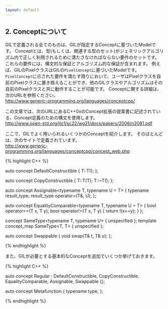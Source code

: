 ```yaml
---
layout: default
---
```


<!-- Copyright 2014 Hiroaki Nishihara

     Distributed under the Boost Software License, Version 1.0.
     (See accompanying file LICENSE_1_0.txt or copy at
     http://www.boost.org/LICENSE_1_0.txt)
-->

<!-- Copyright 2008 Lubomir Bourdev and Hailin Jin

     Distributed under the Boost Software License, Version 1.0.
     (See accompanying file LICENSE_1_0.txt or copy at
     http://www.boost.org/LICENSE_1_0.txt)
-->

<!--
    Copyright 2005-2007 Adobe Systems Incorporated
    Distributed under the MIT License (see accompanying file LICENSE_1_0_0.txt
    or a copy at http://stlab.adobe.com/licenses.html)

    Some files are held under additional license.
    Please see "http://stlab.adobe.com/licenses.html" for more information.
-->


<!--
2. About Concepts

All constructs in GIL are models of GIL concepts.
A concept is a set of requirements that a type (or a set of related types) must fulfill to be used correctly in generic algorithms.
The requirements include syntactic and algorithming guarantees.
For example, GIL's class pixel is a model of GIL's PixelConcept.
The user may substitute the pixel class with one of their own, and, as long as it satisfies the requirements of PixelConcept, all other GIL classes and algorithms can be used with it.
See more about concepts here: http://www.generic-programming.org/languages/conceptcpp/

In this document we will use a syntax for defining concepts that is described in a proposal
for a Concepts extension to C++0x specified here: http://www.open-std.org/jtc1/sc22/wg21/docs/papers/2006/n2081.pdf

Here are some common concepts that will be used in GIL.
Most of them are defined here: http://www.generic-programming.org/languages/conceptcpp/concept_web.php

Here are some additional basic concepts that GIL needs:
-->

## 2. Conceptについて
GILで定義される全てのものは、GILが指定するConceptに基づいたModelです。
Conceptとは、型(もしくは、関連する型のセット)がジェネリックアルゴリズム内で正しく利用されるために満たさなければならない要件のセットです。
これらの要件には、構文的な保証とアルゴリズム的な保証が含まれます。
例えば、GILのPixelクラスはGILの`PixelConcept`に基づいたModelです。
`PixelConcept`に示された要件を満たす限りにおいて、ユーザはPixelクラスを自前のPixelクラスに置き換えることができ、他のGILクラスやアルゴリズムはその自前のPixelクラスと共に動作することが可能です。
Conceptに関する詳細は、次のURLを参照ください。  
<http://www.generic-programming.org/languages/conceptcpp/>  

この文章では、次のURLにあるC++0xのConcept拡張の提案書に記述されている、Concept定義のための構文を使用します。  
<http://www.open-std.org/jtc1/sc22/wg21/docs/papers/2006/n2081.pdf>

ここで、GILでよく用いられるいくつかのConceptを紹介します。
そのほとんどは、次のサイトで定義されています。  
<http://www.generic-programming.org/languages/conceptcpp/concept_web.php>  

{% highlight C++ %}

auto concept DefaultConstructible<typename T> {
    T::T();
};

auto concept CopyConstructible<typename T> {
    T::T(T);
    T::~T();
};

auto concept Assignable<typename T, typename U = T> {
    typename result_type;
    result_type operator=(T&, U);
};

auto concept EqualityComparable<typename T, typename U = T> {
    bool operator==(T x, T y);
    bool operator!=(T x, T y) { return !(x==y); }
};

concept SameType<typename T, typename U> {  unspecified  };
template<typename T> concept_map SameType<T, T> {  unspecified  };

auto concept Swappable<typename T> {
    void swap(T& t, T& u);
};

{% endhighlight %}

また、GILが必要とする基本的なConceptを追加でいくつか挙げておきます。

{% highlight C++ %}

auto concept Regular<typename T> : DefaultConstructible<T>, CopyConstructible<T>, EqualityComparable<T>, Assignable<T>, Swappable<T> {};

auto concept Metafunction<typename T> {
    typename type;
};

{% endhighlight %}
